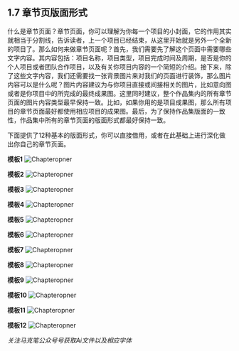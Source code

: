 ## 1.7 章节页版面形式

什么是章节页面？章节页面，你可以理解为你每一个项目的小封面，它的作用其实就相当于分割线，告诉读者，上一个项目已经结束，从这里开始就是另外一个全新的项目了。那么如何来做章节页面呢？首先，我们需要先了解这个页面中需要哪些文字内容。其内容包括：项目名称，项目类型，项目完成时间及周期，是否是你的个人项目或者团队合作项目，以及有关你项目内容的一个简短的介绍。接下来，除了这些文字内容，我们还需要找一张背景图片来对我们的页面进行装饰，那么图片内容可以是什么呢？图片内容建议为与你项目直接或间接相关的图片，比如意向图或者是你项目中的所完成的最终成果图。这里同时建议，整个作品集内的所有章节页面的图片内容类型最早保持一致。比如，如果你用的是项目成果图，那么所有项目的章节页面最好都使用相应项目的成果图。最后，为了保持作品集版面的一致性，作品集中所有的章节页面的版面形式都最好保持一致。

下面提供了12种基本的版面形式，你可以直接借用，或者在此基础上进行深化做出你自己的章节页面。

**模板1**
![Chapteropner](http://kitpic.makebi.net/layout/c7/ldk_25.jpg)

**模板2**
![Chapteropner](http://kitpic.makebi.net/layout/c7/ldk_26.jpg)

**模板3**
![Chapteropner](http://kitpic.makebi.net/layout/c7/ldk_27.jpg)

**模板4**
![Chapteropner](http://kitpic.makebi.net/layout/c7/ldk_28.jpg)

**模板5**
![Chapteropner](http://kitpic.makebi.net/layout/c7/ldk_29.jpg)

**模板6**
![Chapteropner](http://kitpic.makebi.net/layout/c7/ldk_30.jpg)

**模板7**
![Chapteropner](http://kitpic.makebi.net/layout/c7/ldk_31.jpg)

**模板8**
![Chapteropner](http://kitpic.makebi.net/layout/c7/ldk_32.jpg)

**模板9**
![Chapteropner](http://kitpic.makebi.net/layout/c7/ldk_33.jpg)

**模板10**
![Chapteropner](http://kitpic.makebi.net/layout/c7/ldk_34.jpg)

**模板11**
![Chapteropner](http://kitpic.makebi.net/layout/c7/ldk_35.jpg)

**模板12**
![Chapteropner](http://kitpic.makebi.net/layout/c7/ldk_36.jpg)

*关注马克笔公众号号获取Ai文件以及相应字体*
